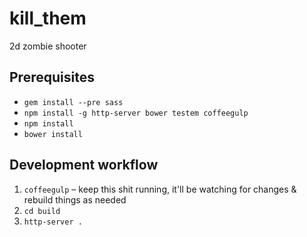 kill_them
=========

2d zombie shooter

Prerequisites
---------
* `gem install --pre sass`
* `npm install -g http-server bower testem coffeegulp`
* `npm install`
* `bower install`

Development workflow
---------
1. `coffeegulp` – keep this shit running, it'll be watching for changes
   & rebuild things as needed
3. `cd build`
2. `http-server .`
